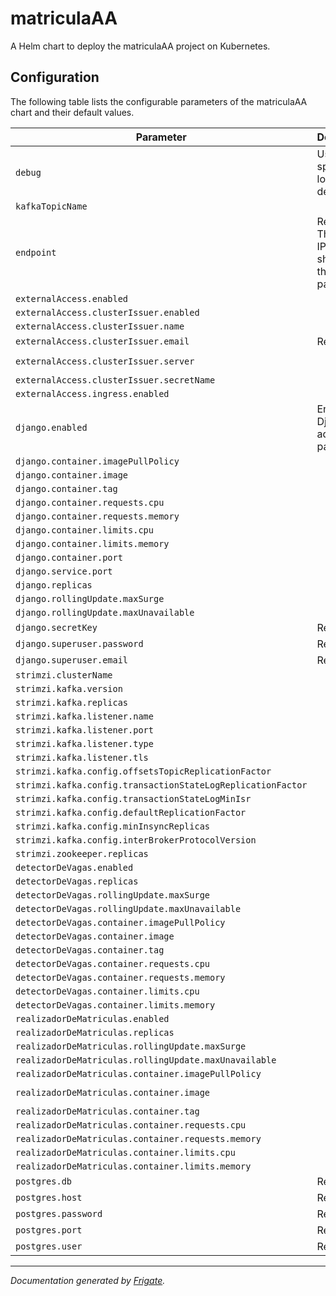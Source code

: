 matriculaAA
===========

A Helm chart to deploy the matriculaAA project on Kubernetes.


## Configuration

The following table lists the configurable parameters of the matriculaAA chart and their default values.

| Parameter                | Description             | Default        |
| ------------------------ | ----------------------- | -------------- |
| `debug` | Useful to speed up local debugging. | `false` |
| `kafkaTopicName` |  | `"vaga_disponivel"` |
| `endpoint` | Required. The DNS or IP that should host the admin panel. | `` |
| `externalAccess.enabled` |  | `true` |
| `externalAccess.clusterIssuer.enabled` |  | `true` |
| `externalAccess.clusterIssuer.name` |  | `"letsencrypt-prod"` |
| `externalAccess.clusterIssuer.email` | Required. | `` |
| `externalAccess.clusterIssuer.server` |  | `"https://acme-v02.api.letsencrypt.org/directory"` |
| `externalAccess.clusterIssuer.secretName` |  | `"letsencrypt-secret-prod"` |
| `externalAccess.ingress.enabled` |  | `true` |
| `django.enabled` | Enable the Django admin panel. | `true` |
| `django.container.imagePullPolicy` |  | `"Always"` |
| `django.container.image` |  | `"api_production_django"` |
| `django.container.tag` |  | `"latest"` |
| `django.container.requests.cpu` |  | `"100m"` |
| `django.container.requests.memory` |  | `"60Mi"` |
| `django.container.limits.cpu` |  | `"500m"` |
| `django.container.limits.memory` |  | `"500Mi"` |
| `django.container.port` |  | `5000` |
| `django.service.port` |  | `80` |
| `django.replicas` |  | `3` |
| `django.rollingUpdate.maxSurge` |  | `1` |
| `django.rollingUpdate.maxUnavailable` |  | `0` |
| `django.secretKey` | Required. | `` |
| `django.superuser.password` | Required. | `` |
| `django.superuser.email` | Required. | `` |
| `strimzi.clusterName` |  | `"kafka-cluster"` |
| `strimzi.kafka.version` |  | `"3.6.0"` |
| `strimzi.kafka.replicas` |  | `1` |
| `strimzi.kafka.listener.name` |  | `"plain"` |
| `strimzi.kafka.listener.port` |  | `9092` |
| `strimzi.kafka.listener.type` |  | `"internal"` |
| `strimzi.kafka.listener.tls` |  | `false` |
| `strimzi.kafka.config.offsetsTopicReplicationFactor` |  | `1` |
| `strimzi.kafka.config.transactionStateLogReplicationFactor` |  | `1` |
| `strimzi.kafka.config.transactionStateLogMinIsr` |  | `1` |
| `strimzi.kafka.config.defaultReplicationFactor` |  | `1` |
| `strimzi.kafka.config.minInsyncReplicas` |  | `1` |
| `strimzi.kafka.config.interBrokerProtocolVersion` |  | `"3.6"` |
| `strimzi.zookeeper.replicas` |  | `1` |
| `detectorDeVagas.enabled` |  | `true` |
| `detectorDeVagas.replicas` |  | `1` |
| `detectorDeVagas.rollingUpdate.maxSurge` |  | `1` |
| `detectorDeVagas.rollingUpdate.maxUnavailable` |  | `0` |
| `detectorDeVagas.container.imagePullPolicy` |  | `"Always"` |
| `detectorDeVagas.container.image` |  | `"matriculaaa-detector-de-vagas"` |
| `detectorDeVagas.container.tag` |  | `"latest"` |
| `detectorDeVagas.container.requests.cpu` |  | `"1000m"` |
| `detectorDeVagas.container.requests.memory` |  | `"600Mi"` |
| `detectorDeVagas.container.limits.cpu` |  | `"1000m"` |
| `detectorDeVagas.container.limits.memory` |  | `"600Mi"` |
| `realizadorDeMatriculas.enabled` |  | `true` |
| `realizadorDeMatriculas.replicas` |  | `1` |
| `realizadorDeMatriculas.rollingUpdate.maxSurge` |  | `1` |
| `realizadorDeMatriculas.rollingUpdate.maxUnavailable` |  | `0` |
| `realizadorDeMatriculas.container.imagePullPolicy` |  | `"Always"` |
| `realizadorDeMatriculas.container.image` |  | `"matriculaaa-realizador-de-matriculas"` |
| `realizadorDeMatriculas.container.tag` |  | `"latest"` |
| `realizadorDeMatriculas.container.requests.cpu` |  | `"1000m"` |
| `realizadorDeMatriculas.container.requests.memory` |  | `"600Mi"` |
| `realizadorDeMatriculas.container.limits.cpu` |  | `"1000m"` |
| `realizadorDeMatriculas.container.limits.memory` |  | `"600Mi"` |
| `postgres.db` | Required. | `` |
| `postgres.host` | Required. | `` |
| `postgres.password` | Required. | `` |
| `postgres.port` | Required. | `` |
| `postgres.user` | Required. | `` |

---
_Documentation generated by [Frigate](https://frigate.readthedocs.io)._
